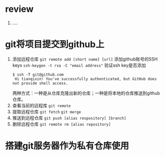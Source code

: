 # review
1. ....
# git将项目提交到github上
1. 添加远程仓库
    `git remote add [short name] [url]`
   添加github账号的SSH keys 
   `ssh-keygen -t rsa -C "email address"`
   验证ssh key是否添加
   ```
   $ ssh -T git@github.com
    Hi tianqixin! You've successfully authenticated, but GitHub does not provide shell access.
   ```
   两种方式：一种是从仓库克隆出新的仓库；一种是将本地的仓库推送到github仓库。
2. 查看当前的远程库
    `git remote`
3. 提取远程仓库
    `git fetch`
    `git merge`
4. 推送到远程仓库
    `git push [alias respository] [branch]`
5. 删除远程仓库
    `git remote rm [alias repository]`
# 搭建git服务器作为私有仓库使用
